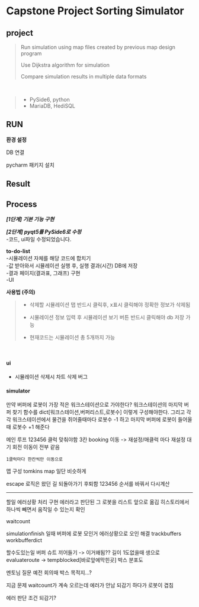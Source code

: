 # Capstone Project Sorting Simulator

## project

> Run simulation using map files created by previous map design program
>
> Use Dijkstra algorithm for simulation
>
> Compare simulation results in multiple data formats
</br>

> + PySide6, python
> + MariaDB, HediSQL

## RUN
**환경 설정**

DB 연결

pycharm 패키지 설치

## Result

## Process
***[1단계] 기본 기능 구현***

***[2단계] pyqt5를 PySide6로 수정***
</br>
-코드, ui파일 수정되었습니다.

**to-do-list**
</br>
-시뮬레이션 자체를 해당 코드에 합치기 </br>
-값 받아와서 시뮬레이션 실행 후, 실행 결과(시간) DB에 저장 </br>
-결과 페이지(결과표, 그래프) 구현 </br>
-UI </br>

**사용법 (주의)**

> + 삭제할 시뮬레이션 탭 반드시 클릭후, x표시 클릭해야 정확한 정보가 삭제됨
>
> + 시뮬레이션 정보 입력 후 시뮬레이션 보기 버튼 반드시 클릭해야 db 저장 가능
>
> + 현재코드는 시뮬레이션 총 5개까지 가능
</br>

#### ui

- 시뮬레이션 삭제시 차트 삭제 버그

#### simulator

만약 버퍼에 로봇이 가장 적은 워크스테이션으로 가야한다?
워크스테이션의 마지막 버퍼 찾기 함수를 dict[워크스테이션,버퍼리스트,로봇수] 이렇게 구성해야한다.
그리고 각각 워크스테이션에서 물건을 쥐어줄때마다 로봇수 -1 하고
마지막 버퍼에 로봇이 들어올때 로봇수 +1 해준다

메인 루프 
    123456
    클럭 맞춰야함
    3칸 booking 이동 -> 재설정/매클럭 마다 재설정
    대기 회전 이동이 전부 같음

    1클럭마다 한칸씩만 이동으로

맵 구성
    tomkins map 일단 비슷하게

escape 로직은 왔던 길 되돌아가기 후퇴함
123456 순서를 바꿔서 다시계산

---
할일
에러상황 처리 구현
    에러라고 판단된 그 로봇을 리스트 앞으로 옮김
    히스토리에서 하나씩 빼면서 움직일 수 있는지 확인

waitcount

simulationfinish 일때 버퍼에 로봇 모인거 에러상황으로 오인 해결
trackbuffers
workbufferdict

할수도있는일
버퍼 슈트 끼어들기 -> 이거왜됨??
길이 1도없을때 생으로 evaluateroute -> tempblocked[바로앞에막힌곳]
박스 분포도

멘토님 질문
예전 회의때 박스 목적지...?

지금 문제
waitcount가 계속 오르는데 에러가 안남
되감기 하다가 로봇이 겹침


에러 판단 조건
되감기?